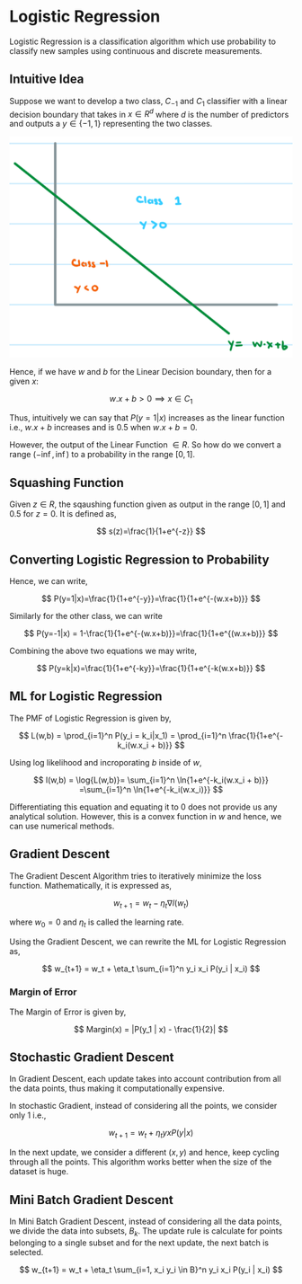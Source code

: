 # Logistic Regression
Logistic Regression is a classification algorithm which use probability to classify new samples using continuous and discrete measurements. 

## Intuitive Idea

Suppose we want to develop a two class, $C_{-1}$ and $C_1$ classifier with a linear decision boundary that takes in $x\in R^d$ where $d$ is the number of predictors and outputs a $y\in\{-1,1\}$ representing the two classes.

![Logistic Regression](/img/logistic.png "Linear Boundary")

Hence, if we have $w$ and $b$ for the Linear Decision boundary, then for a given $x$:

$$
w.x + b > 0 \implies x\in C_1
$$

Thus, intuitively we can say that $P(y = 1 |x)$ increases as the linear function i.e., $w.x + b$ increases and is $0.5$ when $w.x+b=0$.

However, the output of the Linear Function $\in R$. So how do we convert a range $(-\inf, \inf)$ to a probability in the range $[0,1]$.

## Squashing Function
Given $z\in R$, the sqaushing function given as output in the range $[0,1]$ and 0.5 for $z=0$. It is defined as,

$$
s(z)=\frac{1}{1+e^{-z}}
$$

## Converting Logistic Regression to Probability
Hence, we can write,

$$
P(y=1|x)=\frac{1}{1+e^{-y}}=\frac{1}{1+e^{-(w.x+b)}}
$$

Similarly for the other class, we can write

$$
P(y=-1|x) = 1-\frac{1}{1+e^{-(w.x+b)}}=\frac{1}{1+e^{(w.x+b)}}
$$

Combining the above two equations we may write,

$$
P(y=k|x)=\frac{1}{1+e^{-ky}}=\frac{1}{1+e^{-k(w.x+b)}}
$$

## ML for Logistic Regression
The PMF of Logistic Regression is given by,

$$
L(w,b) = \prod_{i=1}^n P(y_i = k_i|x_1) =  \prod_{i=1}^n  \frac{1}{1+e^{-k_i(w.x_i + b)}}
$$

Using log likelihood and incroporating $b$ inside of $w$,

$$
l(w,b) = \log{L(w,b)}= \sum_{i=1}^n \ln{1+e^{-k_i(w.x_i + b)}} =\sum_{i=1}^n \ln{1+e^{-k_i(w.x_i)}}
$$

Differentiating this equation and equating it to 0 does not provide us any analytical solution. However, this is a convex function in $w$ and hence, we can use numerical methods.

## Gradient Descent
The Gradient Descent Algorithm tries to iteratively minimize the loss function. Mathematically, it is expressed as,

$$
w_{t+1} = w_t - \eta_t \nabla l(w_t)
$$

where $w_0 = 0$ and $\eta_t$ is called the learning rate.

Using the Gradient Descent, we can rewrite the ML for Logistic Regression as,

$$
w_{t+1} = w_t + \eta_t \sum_{i=1}^n y_i x_i P(y_i | x_i)
$$

### Margin of Error

The Margin of Error is given by,

$$
Margin(x) = |P(y_1 | x) - \frac{1}{2}|
$$

## Stochastic Gradient Descent
In Gradient Descent, each update takes into account contribution from all the data points, thus making it computationally expensive.

In stochastic Gradient, instead of considering all the points, we consider only 1 i.e.,

$$
w_{t+1} = w_t + \eta_t  y x P(y | x)
$$

In the next update, we consider a different $(x,y)$ and hence, keep cycling through all the points. This algorithm works better when the size of the dataset is huge.

## Mini Batch Gradient Descent
In Mini Batch Gradient Descent, instead of considering all the data points, we divide the data into subsets, $B_k$. The update rule is calculate for points belonging to a single subset and for the next update, the next batch is selected. 

$$
w_{t+1} = w_t + \eta_t \sum_{i=1, x_i y_i \in B}^n y_i x_i P(y_i | x_i)
$$